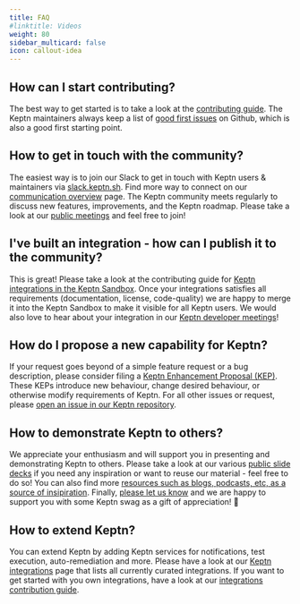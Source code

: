 ```yaml
---
title: FAQ
#linktitle: Videos
weight: 80
sidebar_multicard: false
icon: callout-idea
---
```


## How can I start contributing?

The best way to get started is to take a look at the [contributing guide](../contributing/). The Keptn maintainers always keep a list of [good first issues](https://github.com/keptn/keptn/issues?q=is%3Aissue+is%3Aopen+label%3A%22good+first+issue%22) on Github, which is also a good first starting point.

## How to get in touch with the community?

The easiest way is to join our Slack to get in touch with Keptn users & maintainers via [slack.keptn.sh](https://slack.keptn.sh). Find more way to connect on our [communication overview](../) page.
The Keptn community meets regularly to discuss new features, improvements, and the Keptn roadmap. Please take a look at our [public meetings](../meetings/) and feel free to join!

## I've built an integration - how can I publish it to the community?

This is great! Please take a look at the contributing guide for [Keptn integrations in the Keptn Sandbox](https://github.com/keptn-sandbox/contributing). Once your integrations satisfies all requirements (documentation, license, code-quality) we are happy to merge it into the Keptn Sandbox to make it visible for all Keptn users. We would also love to hear about your integration in our [Keptn developer meetings](../meetings/)!

## How do I propose a new capability for Keptn?

If your request goes beyond of a simple feature request or a bug description, please consider filing a [Keptn Enhancement Proposal (KEP)](https://github.com/keptn/enhancement-proposals). These KEPs introduce new behaviour, change desired behaviour, or otherwise modify requirements of Keptn. For all other issues or request, please [open an issue in our Keptn repository](https://github.com/keptn/keptn/issues).

## How to demonstrate Keptn to others?

We appreciate your enthusiasm and will support you in presenting and demonstrating Keptn to others. Please take a look at our various [public slide decks](https://drive.google.com/drive/u/0/folders/1rOX1JQM0xM1ATNmCq1Ps4YrsKL7vmcI3) if you need any inspiration or want to reuse our material - feel free to do so! You can also find more [resources such as blogs, podcasts, etc, as a source of insipiration](../../resources/). Finally, [please let us know](https://slack.keptn.sh) and we are happy to support you with some Keptn swag as a gift of appreciation! 🤩

## How to extend Keptn?

You can extend Keptn by adding Keptn services for notifications, test execution, auto-remediation and more. Please have a look at our [Keptn integrations](../../docs/integrations/) page that lists all currently curated integrations. If you want to get started with you own integrations, have a look at our [integrations contribution guide](https://github.com/keptn-sandbox/contributing).
